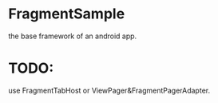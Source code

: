FragmentSample
==============

the base framework of an android app.

TODO:
==============
use FragmentTabHost or ViewPager&FragmentPagerAdapter.
